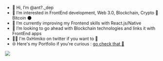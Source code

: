 - 👋 Hi, I’m @ant?._dep
- 👀 I’m interested in FrontEnd development, Web 3.0, Blockchain, Crypto 🚀 Bitcoin 🌑
- 🌱 I’m currently improving my Frontend skills with React.js/Native
- 💞️ I’m looking to go ahead with Blockchain technologies and links it with FrontEnd apps
- 👨‍💻 I'm 0xHimiko on twitter if you want to 📲
- 🌐 Here's my Portfolio if you're curious : <a href="https://antoine-de-pertat.netlify.app"> go check that 👀 </a>
<img src="https://drive.google.com/file/d/1W0LdCM25yicoFXmzVzj_lUAPbzidsYSn/view?usp=sharing"/>
